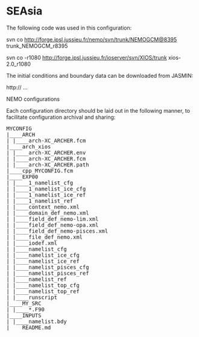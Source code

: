 # SEAsia

The following code was used in this configuration:

svn co http://forge.ipsl.jussieu.fr/nemo/svn/trunk/NEMOGCM@8395 trunk_NEMOGCM_r8395

svn co -r1080 http://forge.ipsl.jussieu.fr/ioserver/svn/XIOS/trunk xios-2.0_r1080

The initial conditions and boundary data can be downloaded from JASMIN:

http://  ...



NEMO configurations

Each configuration directory should be laid out in the following manner, to
facilitate configuration archival and sharing:

<pre>
MYCONFIG
|____ARCH
| |____arch-XC_ARCHER.fcm
|____arch_xios
| |____arch-XC_ARCHER.env
| |____arch-XC_ARCHER.fcm
| |____arch-XC_ARCHER.path
|____cpp_MYCONFIG.fcm
|____EXP00
| |____1_namelist_cfg
| |____1_namelist_ice_cfg
| |____1_namelist_ice_ref
| |____1_namelist_ref
| |____context_nemo.xml
| |____domain_def_nemo.xml
| |____field_def_nemo-lim.xml
| |____field_def_nemo-opa.xml
| |____field_def_nemo-pisces.xml
| |____file_def_nemo.xml
| |____iodef.xml
| |____namelist_cfg
| |____namelist_ice_cfg
| |____namelist_ice_ref
| |____namelist_pisces_cfg
| |____namelist_pisces_ref
| |____namelist_ref
| |____namelist_top_cfg
| |____namelist_top_ref
| |____runscript
|____MY_SRC
| |____*.F90
|____INPUTS
| |____namelist.bdy
|____README.md
</pre>
